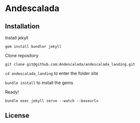 # Andescalada

## Installation

Install jekyll

```gem install bundler jekyll```

Clone repository

```git clone git@github.com:Andescalada/andescalada_landing.git```

`cd andescalada_landing` to enter the folder site

`bundle install` to install the gems

Ready!

```bundle exec jekyll serve --watch --baseurl=```


## License
